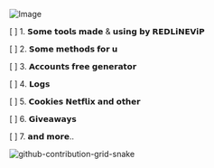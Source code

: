![Image](https://user-images.githubusercontent.com/122913000/216541657-e05db119-3f3d-4fb1-8fc2-10a42b548869.gif)



[ ] 1. 𝗦𝗼𝗺𝗲 𝘁𝗼𝗼𝗹𝘀 𝗺𝗮𝗱𝗲 & 𝘂𝘀𝗶𝗻𝗴 𝗯𝘆 𝗥𝗘𝗗𝗟𝗶𝗡𝗘𝗩𝗶𝗣

[ ] 2. 𝗦𝗼𝗺𝗲 𝗺𝗲𝘁𝗵𝗼𝗱𝘀 𝗳𝗼𝗿 𝘂

[ ] 3. 𝗔𝗰𝗰𝗼𝘂𝗻𝘁𝘀 𝗳𝗿𝗲𝗲 𝗴𝗲𝗻𝗲𝗿𝗮𝘁𝗼𝗿

[ ] 4. 𝗟𝗼𝗴𝘀

[ ] 5. 𝗖𝗼𝗼𝗸𝗶𝗲𝘀 𝗡𝗲𝘁𝗳𝗹𝗶𝘅 𝗮𝗻𝗱 𝗼𝘁𝗵𝗲𝗿

[ ] 6. 𝗚𝗶𝘃𝗲𝗮𝘄𝗮𝘆𝘀

[ ] 7. 𝗮𝗻𝗱 𝗺𝗼𝗿𝗲..


**[](https://discord.gg/Dz2WvUA6uF)**




![github-contribution-grid-snake](https://user-images.githubusercontent.com/106864876/179424426-29262e35-ab7b-4701-8ce3-8ed7db3d592b.svg)
